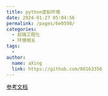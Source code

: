 ```yaml
---
title: python虚拟环境
date: 2024-01-27 05:04:56
permalink: /pages/6e0598/
categories:
  - 前端工程化
  - 环境相关
tags:
  - 
author: 
  name: aXing
  link: https://github.com/08163356
---
```











[参考文档](https://blog.csdn.net/godot06/article/details/81079064)<!-- more -->
